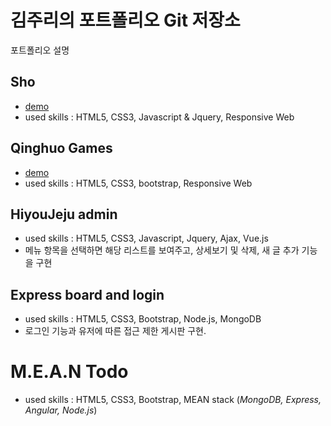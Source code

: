 # 김주리의 포트폴리오 Git 저장소

포트폴리오 설명

## Sho

* [demo](http://d2sekpvl5061e3.cloudfront.net/)
* used skills : HTML5, CSS3, Javascript & Jquery, Responsive Web


## Qinghuo Games

* [demo](http://qinghuo.snapbak-studios.com)
* used skills : HTML5, CSS3, bootstrap, Responsive Web


## HiyouJeju admin

* used skills : HTML5, CSS3, Javascript, Jquery, Ajax, Vue.js 
* 메뉴 항목을 선택하면 해당 리스트를 보여주고, 상세보기 및 삭제, 새 글 추가 기능을 구현


## Express board and login

* used skills : HTML5, CSS3, Bootstrap, Node.js, MongoDB
* 로그인 기능과 유저에 따른 접근 제한 게시판 구현.


# M.E.A.N Todo

* used skills : HTML5, CSS3, Bootstrap, MEAN stack (*MongoDB, Express, Angular, Node.js*)


